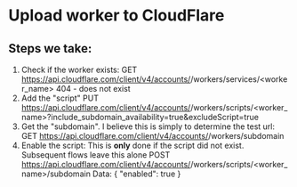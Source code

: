 Upload worker to CloudFlare
===========================

Steps we take:
--------------

1. Check if the worker exists:
   GET https://api.cloudflare.com/client/v4/accounts/<account id>/workers/services/<worker_name>
   404 - does not exist
2. Add the "script"
   PUT https://api.cloudflare.com/client/v4/accounts/<account id>/workers/scripts/<worker_name>?include_subdomain_availability=true&excludeScript=true
3. Get the "subdomain". I believe this is simply to determine the test url:
   GET https://api.cloudflare.com/client/v4/accounts/<account id>/workers/subdomain
4. Enable the script: This is **only** done if the script did not exist. Subsequent flows leave this alone
   POST https://api.cloudflare.com/client/v4/accounts/<account id>/workers/scripts/<worker_name>/subdomain
   Data: { "enabled": true }
